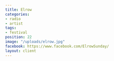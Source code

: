 ```yaml
---
title: Elrow
categories:
- radio
- artist
tags:
- festival
position: 22
image: "/uploads/elrow.jpg"
facebook: https://www.facebook.com/ElrowSunday/
layout: client
---
```



